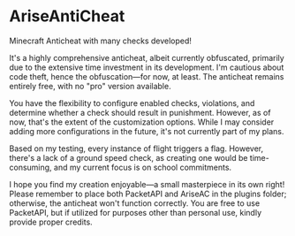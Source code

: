 # AriseAntiCheat
Minecraft Anticheat with many checks developed!

It's a highly comprehensive anticheat, albeit currently obfuscated, primarily due to the extensive time investment in its development. I'm cautious about code theft, hence the obfuscation—for now, at least. The anticheat remains entirely free, with no "pro" version available.

You have the flexibility to configure enabled checks, violations, and determine whether a check should result in punishment. However, as of now, that's the extent of the customization options. While I may consider adding more configurations in the future, it's not currently part of my plans.

Based on my testing, every instance of flight triggers a flag. However, there's a lack of a ground speed check, as creating one would be time-consuming, and my current focus is on school commitments.

I hope you find my creation enjoyable—a small masterpiece in its own right! Please remember to place both PacketAPI and AriseAC in the plugins folder; otherwise, the anticheat won't function correctly. You are free to use PacketAPI, but if utilized for purposes other than personal use, kindly provide proper credits.
